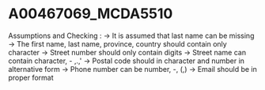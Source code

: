 # A00467069_MCDA5510

Assumptions and Checking :
-> It is assumed that last name can be missing
-> The first name, last name, province, country should contain only character
-> Street number should only contain digits
-> Street name can contain character, - ,.,'
-> Postal code should in character and number in alternative form
-> Phone number can be number, -, (,)
-> Email should be in proper format